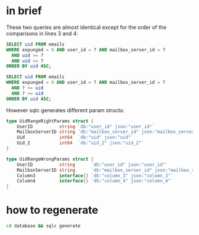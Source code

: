 # in brief

These two queries are almost identical except for the order of the comparisons in lines 3 and 4:

```sql
SELECT uid FROM emails
WHERE expunged = 0 AND user_id = ? AND mailbox_server_id = ?
  AND uid >= ?
  AND uid <= ?
ORDER BY uid ASC;
```

```sql
SELECT uid FROM emails
WHERE expunged = 0 AND user_id = ? AND mailbox_server_id = ?
  AND ? <= uid
  AND ? >= uid
ORDER BY uid ASC;
```

However sqlc generates different param structs:

```go
type UidRangeRightParams struct {
	UserID          string `db:"user_id" json:"user_id"`
	MailboxServerID string `db:"mailbox_server_id" json:"mailbox_server_id"`
	Uid             int64  `db:"uid" json:"uid"`
	Uid_2           int64  `db:"uid_2" json:"uid_2"`
}
```

```go
type UidRangeWrongParams struct {
	UserID          string      `db:"user_id" json:"user_id"`
	MailboxServerID string      `db:"mailbox_server_id" json:"mailbox_server_id"`
	Column3         interface{} `db:"column_3" json:"column_3"`
	Column4         interface{} `db:"column_4" json:"column_4"`
}
```

# how to regenerate

```sh
cd database && sqlc generate
```
